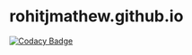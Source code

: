 # rohitjmathew.github.io

[![Codacy Badge](https://api.codacy.com/project/badge/Grade/2a7eadfe3aa44461aaa581e612893ecd)](https://www.codacy.com/app/rohitjmathew/rohitjmathew.github.io?utm_source=github.com&amp;utm_medium=referral&amp;utm_content=rohitjmathew/rohitjmathew.github.io&amp;utm_campaign=Badge_Grade)

